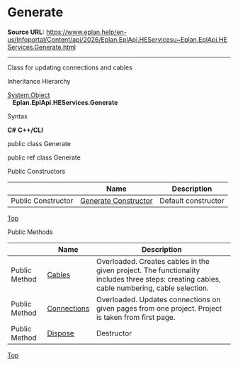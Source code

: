# Generate

**Source URL:** https://www.eplan.help/en-us/Infoportal/Content/api/2026/Eplan.EplApi.HEServicesu~Eplan.EplApi.HEServices.Generate.html

---

Class for updating connections and cables

Inheritance Hierarchy

[System.Object](#)  
   **Eplan.EplApi.HEServices.Generate**

Syntax

**C#**
**C++/CLI**


public class Generate

public ref class Generate

Public Constructors

|  | Name | Description |
| --- | --- | --- |
| Public Constructor | [Generate Constructor](Eplan.EplApi.HEServicesu~Eplan.EplApi.HEServices.Generate~_ctor.html) | Default constructor |

[Top](#top)

Public Methods

|  | Name | Description |
| --- | --- | --- |
| Public Method | [Cables](Eplan.EplApi.HEServicesu~Eplan.EplApi.HEServices.Generate~Cables.html) | Overloaded. Creates cables in the given project. The functionality includes three steps: creating cables, cable numbering, cable selection. |
| Public Method | [Connections](Eplan.EplApi.HEServicesu~Eplan.EplApi.HEServices.Generate~Connections.html) | Overloaded. Updates connections on given pages from one project. Project is taken from first page. |
| Public Method | [Dispose](Eplan.EplApi.HEServicesu~Eplan.EplApi.HEServices.Generate~Dispose().html) | Destructor |

[Top](#top)
